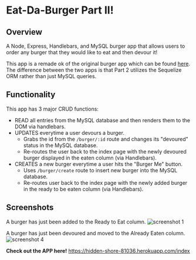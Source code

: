 # Eat-Da-Burger Part II!

## Overview

A Node, Express, Handlebars, and MySQL burger app that allows users to order any burger that they would like to eat and then devour it!

This app is a remade ok of the original burger app which can be found [here](https://github.com/BrendanHa07/burger). The difference between the two apps is that Part 2 utilizes the Sequelize ORM rather than just MySQL queries.

## Functionality

This app has 3 major CRUD functions:

- READ all entries from the MySQL database and then renders them to the DOM via handlebars.
- UPDATES everytime a user devours a burger.
  - Grabs the id from the `/burger/:id` route and changes its "devoured" status in the MySQL database.
  - Re-routes the user back to the index page with the newly devoured burger displayed in the eaten column (via Handlebars).
- CREATES a new burger everytime a user hits the "Burger Me" button.
  - Uses `/burger/create` route to insert new burger into the MySQL database.
  - Re-routes user back to the index page with the newly added burger in the ready to be eaten column (via Handlebars).
  
## Screenshots

A burger has just been added to the Ready to Eat column.
![screenshot 1](https://user-images.githubusercontent.com/25389907/31585969-65a801cc-b17f-11e7-9432-074b19831aeb.png)

A burger has just been devoured and moved to the Already Eaten column.
![screenshot 4](https://user-images.githubusercontent.com/25389907/31585990-b832b0ea-b17f-11e7-9942-2808fe3f9590.png)

**Check out the APP here!**
https://hidden-shore-81036.herokuapp.com/index
